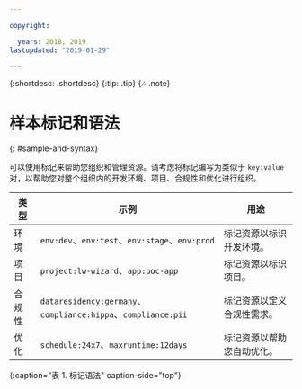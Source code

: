 ```yaml
---

copyright:

  years: 2018, 2019
lastupdated: "2019-01-29"

---
```


{:shortdesc: .shortdesc}
{:tip: .tip}
{:notes: .note}


# 样本标记和语法
{: #sample-and-syntax}

可以使用标记来帮助您组织和管理资源。请考虑将标记编写为类似于 `key:value` 对，以帮助您对整个组织内的开发环境、项目、合规性和优化进行组织。

|类型|示例|用途|
|------|----------|---------|
|环境|`env:dev`、`env:test`、`env:stage`、`env:prod`|标记资源以标识开发环境。|
|项目|`project:lw-wizard`、`app:poc-app`|标记资源以标识项目。|
|合规性|`dataresidency:germany`、`compliance:hippa`、`compliance:pii`|标记资源以定义合规性需求。|
|优化|`schedule:24x7`、`maxruntime:12days`|标记资源以帮助您自动优化。|
{:caption="表 1. 标记语法" caption-side="top"}
